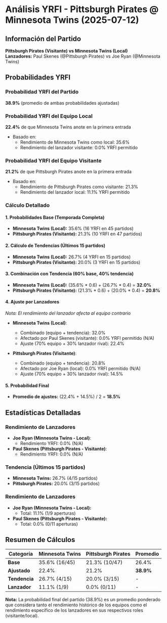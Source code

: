 # Análisis YRFI - Pittsburgh Pirates @ Minnesota Twins (2025-07-12)

## Información del Partido
**Pittsburgh Pirates (Visitante) vs Minnesota Twins (Local)**  
**Lanzadores:** Paul Skenes (@Pittsburgh Pirates) vs Joe Ryan (@Minnesota Twins)

## Probabilidades YRFI

### Probabilidad YRFI del Partido
**38.9%** (promedio de ambas probabilidades ajustadas)

### Probabilidad YRFI del Equipo Local
**22.4%** de que Minnesota Twins anote en la primera entrada
- Basado en:
  - Rendimiento de Minnesota Twins como local: 35.6%
  - Rendimiento del lanzador visitante: 0.0% YRFI permitido

### Probabilidad YRFI del Equipo Visitante
**21.2%** de que Pittsburgh Pirates anote en la primera entrada
- Basado en:
  - Rendimiento de Pittsburgh Pirates como visitante: 21.3%
  - Rendimiento del lanzador local: 11.1% YRFI permitido

### Cálculo Detallado

#### 1. Probabilidades Base (Temporada Completa)
- **Minnesota Twins (Local):** 35.6% (16 YRFI en 45 partidos)
- **Pittsburgh Pirates (Visitante):** 21.3% (10 YRFI en 47 partidos)

#### 2. Cálculo de Tendencias (Últimos 15 partidos)
- **Minnesota Twins (Local):** 26.7% (4 YRFI en 15 partidos)
- **Pittsburgh Pirates (Visitante):** 20.0% (3 YRFI en 15 partidos)

#### 3. Combinación con Tendencia (60% base, 40% tendencia)
- **Minnesota Twins (Local):** (35.6% * 0.6) + (26.7% * 0.4) = **32.0%**
- **Pittsburgh Pirates (Visitante):** (21.3% * 0.6) + (20.0% * 0.4) = **20.8%**

#### 4. Ajuste por Lanzadores
*Nota: El rendimiento del lanzador afecta al equipo contrario*

- **Minnesota Twins (Local)**:
  - Combinado (equipo + tendencia): 32.0%
  - Afectado por Paul Skenes (visitante): 0.0% YRFI permitido (N/A)
  - Ajuste (70% equipo + 30% lanzador rival): 22.4%

- **Pittsburgh Pirates (Visitante)**:
  - Combinado (equipo + tendencia): 20.8%
  - Afectado por Joe Ryan (local): 0.0% YRFI permitido (N/A)
  - Ajuste (70% equipo + 30% lanzador rival): 14.5%

#### 5. Probabilidad Final
- **Promedio de ajustes:** (22.4% + 14.5%) / 2 = **18.5%**

## Estadísticas Detalladas


### Rendimiento de Lanzadores
- **Joe Ryan (Minnesota Twins - Local)**:
  - Rendimiento YRFI: 0.0% (N/A)
- **Paul Skenes (Pittsburgh Pirates - Visitante)**:
  - Rendimiento YRFI: 0.0% (N/A)
### Tendencia (Últimos 15 partidos)
- **Minnesota Twins:** 26.7% (4/15 partidos)
- **Pittsburgh Pirates:** 20.0% (3/15 partidos)

### Rendimiento de Lanzadores
- **Joe Ryan (Minnesota Twins - Local):**
  - Total: 11.1% (1/9 aperturas)
- **Paul Skenes (Pittsburgh Pirates - Visitante):**
  - Total: 0.0% (0/11 aperturas)

## Resumen de Cálculos
| Categoría | Minnesota Twins      | Pittsburgh Pirates   | Promedio |
|-----------|----------------------|----------------------|----------|
| **Base** | 35.6% (16/45) | 21.3% (10/47) | 26.4% |
| **Ajustado** | 22.4% | 21.2% | **38.9%** |
| **Tendencia** | 26.7% (4/15) | 20.0% (3/15) | - |
| **Lanzador** | 11.1% (1/9) | 0.0% (0/11) | - |

**Nota:** La probabilidad final del partido (38.9%) es un promedio ponderado que considera tanto el rendimiento histórico de los equipos como el rendimiento específico de los lanzadores en sus respectivos roles (visitante/local).